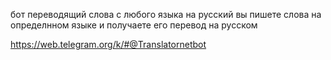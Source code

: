 бот переводящий слова с любого языка на русский
   вы пишете слова на определнном языке и получаете его перевод на русском


https://web.telegram.org/k/#@Translatornetbot
